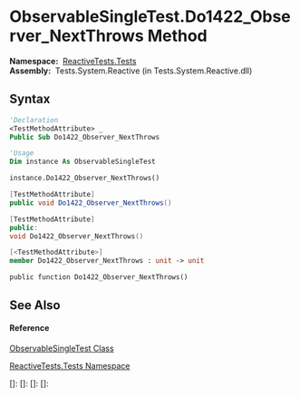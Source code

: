 # ObservableSingleTest.Do1422\_Observer\_NextThrows Method

**Namespace:**  [ReactiveTests.Tests](ReactiveTests.Tests\ReactiveTests.Tests.md)  
**Assembly:**  Tests.System.Reactive (in Tests.System.Reactive.dll)

## Syntax

```vb
'Declaration
<TestMethodAttribute> _
Public Sub Do1422_Observer_NextThrows
```

```vb
'Usage
Dim instance As ObservableSingleTest

instance.Do1422_Observer_NextThrows()
```

```csharp
[TestMethodAttribute]
public void Do1422_Observer_NextThrows()
```

```c++
[TestMethodAttribute]
public:
void Do1422_Observer_NextThrows()
```

```fsharp
[<TestMethodAttribute>]
member Do1422_Observer_NextThrows : unit -> unit 
```

```jscript
public function Do1422_Observer_NextThrows()
```

## See Also

#### Reference

[ObservableSingleTest Class](ObservableSingleTest\ObservableSingleTest.md)

[ReactiveTests.Tests Namespace](ReactiveTests.Tests\ReactiveTests.Tests.md)

[]: 
[]: 
[]: 
[]: 